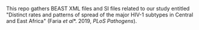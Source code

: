 This repo gathers BEAST XML files and SI files related to our study entitled "Distinct rates and patterns of spread of the major HIV-1 subtypes in Central and East Africa" (Faria *et al**. 2019, *PLoS Pathogens*).
